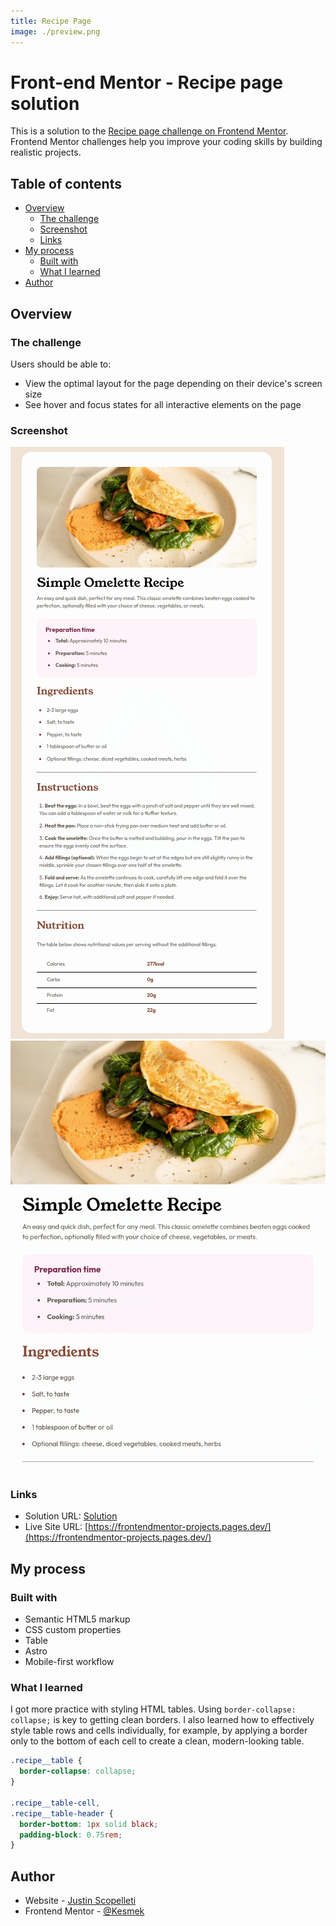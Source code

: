 ```yaml
---
title: Recipe Page
image: ./preview.png
---
```


# Front-end Mentor - Recipe page solution

This is a solution to the
[Recipe page challenge on Frontend Mentor](https://www.frontendmentor.io/challenges/recipe-page-KiTsR8QQKm).
Frontend Mentor challenges help you improve your coding skills by building
realistic projects.

## Table of contents

- [Overview](#overview)
  - [The challenge](#the-challenge)
  - [Screenshot](#screenshot)
  - [Links](#links)
- [My process](#my-process)
  - [Built with](#built-with)
  - [What I learned](#what-i-learned)
- [Author](#author)

## Overview

### The challenge

Users should be able to:

- View the optimal layout for the page depending on their device's screen size
- See hover and focus states for all interactive elements on the page

### Screenshot

![desktop design](./preview.png) ![mobile design](./mobile-design.png)

### Links

- Solution URL:
  [Solution](https://www.frontendmentor.io/solutions/recipe-page-solution-xxxxxxxx)
- Live Site URL:
  [https://frontendmentor-projects.pages.dev/](https://frontendmentor-projects.pages.dev/)

## My process

### Built with

- Semantic HTML5 markup
- CSS custom properties
- Table
- Astro
- Mobile-first workflow

### What I learned

I got more practice with styling HTML tables. Using `border-collapse: collapse;`
is key to getting clean borders. I also learned how to effectively style table
rows and cells individually, for example, by applying a border only to the
bottom of each cell to create a clean, modern-looking table.

```css
.recipe__table {
  border-collapse: collapse;
}

.recipe__table-cell,
.recipe__table-header {
  border-bottom: 1px solid black;
  padding-block: 0.75rem;
}
```

## Author

- Website - [Justin Scopelleti](https://justin-scopelleti.com/)
- Frontend Mentor - [@Kesmek](https://www.frontendmentor.io/profile/Kesmek)
